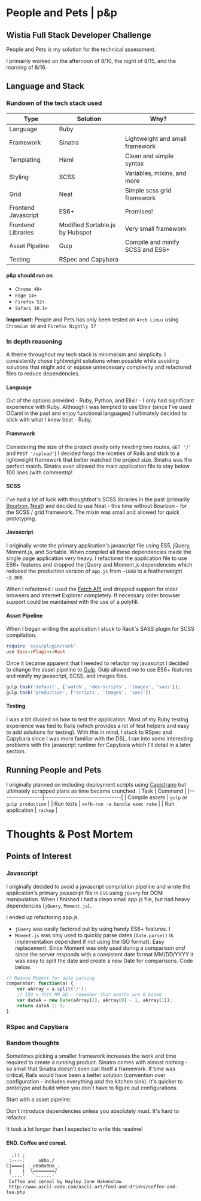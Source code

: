# People and Pets | p&p
## Wistia Full Stack Developer Challenge

People and Pets is my solution for the technical assessment. 

I primarily worked on the afternoon of 8/10, the night of 8/15, and the morning of 8/16.

## Language and Stack
### Rundown of the tech stack used
| Type                | Solution                        | Why?                             |
|---------------------|---------------------------------|----------------------------------|
| Language            | Ruby                            |                                  |
| Framework           | Sinatra                         | Lightweight and small framework  |
| Templating          | Haml                            | Clean and simple syntax          |
| Styling             | SCSS                            | Variables, mixins, and more      |
| Grid                | Neat                            | Simple scss grid framework       |
| Frontend Javascript | ES6+                            | Promises!                        |
| Frontend Libraries  | Modified Sortable.js by Hubspot | Very small framework             |
| Asset Pipeline      | Gulp                            | Compile and minify SCSS and ES6+ |
| Testing             | RSpec and Capybara              |                                  |

#### p&p should run on 
* `Chrome 49+` 
* `Edge 14+` 
* `Firefox 52+` 
* `Safari 10.1+` 

**Important:** People and Pets has only been tested on `Arch Linux` using `Chromium 60` and `Firefox Nightly 57`

### In depth reasoning
A theme throughout my tech stack is minimalism and simplicity. I consistently chose lightweight solutions when possible while avoiding solutions that might add or expose unnecessary complexity and refactored files to reduce dependencies.

#### Language
Out of the options provided - Ruby, Python, and Elixir - I only had significant experience with Ruby. Although I was tempted to use Elixir (since I've used OCaml in the past and enjoy functional languages) I ultimately decided to stick with what I knew best - Ruby.

#### Framework
Considering the size of the project (really only needing two routes, `GET '/'` and `POST '/upload'`) I decided forgo the niceties of Rails and stick to a lightweight framework that better matched the project size. Sinatra was the perfect match. Sinatra even allowed the main application file to stay below 100 lines (with comments)!

#### SCSS
I've had a lot of luck with thoughtbot's SCSS libraries in the past (primarily [Bourbon](http://bourbon.io/), [Neat](http://neat.bourbon.io/)) and decided to use Neat - this time without Bourbon - for the SCSS / grid framework. The mixin was small and allowed for quick prototyping.

#### Javascript
I originally wrote the primary application's javascript file using ES5, jQuery, Moment.js, and Sortable. When compiled all these dependencies made the single page application *very* heavy. I refactored the application file to use ES6+ features and dropped the jQuery and Moment.js dependencies which reduced the production version of `app.js` from `~16KB` to a featherweight `~2.8KB`.

When I refactored I used the [Fetch API](http://caniuse.com/#search=Fetch) and dropped support for older browsers and Internet Explorer completely. If necessary older browser support could be maintained with the use of a polyfill.

#### Asset Pipeline
When I began writing the application I stuck to Rack's SASS plugin for SCSS compilation.
```ruby
require 'sass/plugin/rack'
use Sass::Plugin::Rack
```
Once it became apparent that I needed to refactor my javascript I decided to change the asset pipeline to [Gulp](https://gulpjs.com/). Gulp allowed me to use ES6+ features and minify my javascript, SCSS, and images files.

```javascript
gulp.task('default', ['watch', 'dev-scripts', 'images', 'sass']);
gulp.task('production', ['scripts', 'images', 'sass'])
```

#### Testing
I was a bit divided on how to test the application. Most of my Ruby testing experience was tied to Rails (which provides a lot of test helpers and easy to add solutions for testing). With this in mind, I stuck to RSpec and Capybara since I was more familiar with the DSL. I ran into some interesting problems with the javascript runtime for Capybara which I'll detail in a later section.

## Running People and Pets
I originally planned on including deployment scripts using [Capistrano](http://capistranorb.com/) but ultimately scrapped plans as time became crunched.
| Task            | Command                        |
|-----------------|--------------------------------|
| Compile assets  | `gulp` or `gulp production`    |
| Run tests       | `xvfb-run -a bundle exec rake` |
| Run application | `rackup`                       |

# Thoughts & Post Mortem
## Points of Interest
### Javascript
I originally decided to avoid a javascript compilation pipeline and wrote the application's primary javascript file in `ES5` using `jQuery` for DOM manipulation. When I finished I had a clean small app.js file, but had heavy dependencies (`jQuery`, `Moment.js`).

I ended up refactoring app.js. 

* `jQuery` was easily factored out by using handy ES6+ features. I
* `Moment.js` was only used to quickly parse dates (`Date.parse()` is implementation dependent if not using the ISO format). Easy replacement. Since Moment was only used during a comparison *and* since the server responds with a consistent date format MM/DD/YYYY it was easy to split the date and create a new Date for comparisons. Code below.
```javascript
// Remove Moment for date parsing
comparator: function(a) {
    var aArray = a.split('/');
    // ISO = YYYY MM DD - remember that months are 0 based
    var dateA = new Date(aArray[2], aArray[0] - 1, aArray[1]);
    return dateA || 0;
}
```

### RSpec and Capybara

### Random thoughts
Sometimes picking a smaller framework increases the work and time required to create a running product. Sinatra comes with almost nothing - so small that Sinatra doesn't even call itself a framework. If time was critical, Rails would have been a better solution (convention over configuration - includes everything *and* the kitchen sink). It's quicker to prototype and build when you don't have to figure out configurations.

Start with a asset pipeline.

Don't introduce dependencies unless you absolutely must. It's hard to refactor.

It took a lot longer than I expected to write this readme!

#### END. Coffee and cereal.
```
  ;)( ;
 :----:     o8Oo./
C|====| ._o8o8o8Oo_.
 |    |  \========/
 `----'   `------'
 Coffee and cereal by Hayley Jane Wakenshaw
 http://www.ascii-code.com/ascii-art/food-and-drinks/coffee-and-tea.php
 ```
